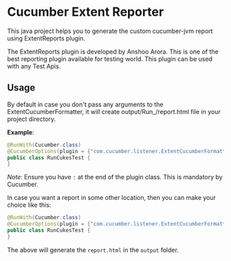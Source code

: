 # Cucumber Extent Reporter

This java project helps you to generate the custom cucumber-jvm report using ExtentReports plugin.

The ExtentReports plugin is developed by Anshoo Arora. This is one of the best reporting plugin available for testing world. This plugin can be used with any Test Apis.

## Usage
By default in case you don't pass any arguments to the ExtentCucumberFormatter, it will create output/Run_<unique timestamp>/report.html file in your project directory.

**Example**:
```java
@RunWith(Cucumber.class)
@CucumberOptions(plugin = {"com.cucumber.listener.ExtentCucumberFormatter:"})
public class RunCukesTest {
}
```

*Note*: Ensure you have `:` at the end of the plugin class. This is mandatory by Cucumber.

In case you want a report in some other location, then you can make your choice like this:

```java
@RunWith(Cucumber.class)
@CucumberOptions(plugin = {"com.cucumber.listener.ExtentCucumberFormatter:output/report.html"})
public class RunCukesTest {
}
```

The above will generate the `report.html` in the `output` folder.